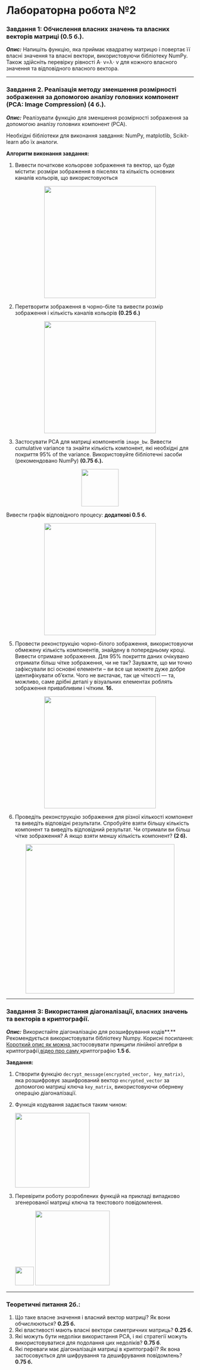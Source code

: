 # Лабораторна робота №2



### Завдання 1: Обчислення власних значень та власних векторів матриці (0.5 б.).
***Опис:*** Напишіть функцію, яка приймає квадратну матрицю і повертає її власні значення та власні вектори, використовуючи бібліотеку NumPy. Також здійсніть перевірку рівності A⋅ v=λ⋅ v для кожного власного значення та відповідного власного вектора.

----------------------------
### Завдання 2. Реалізація методу зменшення розмірності зображення за допомогою аналізу головних компонент (PCA: Image Compression) (4 б.).

***Опис:*** Реалізувати функцію для зменшення розмірності зображення за допомогою аналізу головних компонент (PCA).

Необхідні бібліотеки для виконання завдання: NumPy, matplotlib, Scikit-learn або їх аналоги.

**Алгоритм виконання завдання:**

1. Вивести початкове кольорове зображення та вектор, що буде містити: розміри зображення в пікселях та кількість основних каналів кольорів, що використовуються

<div align="center">
	 <img src="https://github.com/Anna-Yevtushenko/Laboratory_work-2/assets/150729768/1a55dd88-dac5-4c43-b7b1-2e70afb177b9" style="height: 300px;"/>
</div>


2. Перетворити зображення в чорно-біле та вивести розмір зображення і кількість каналів кольорів **(0.25 б.)**

<div align="center">
	 <img src="https://github.com/Anna-Yevtushenko/Laboratory_work-2/assets/150729768/98d93e2e-d4a7-4885-8f93-122d80cba834" style="height: 300px;"/>
</div>


3. Застосувати PCA для матриці компонентів `image_bw`. Вивести cumulative variance та знайти кількість компонент, які необхідні для покриття 95% of the variance. Використовуйте бібліотечні засоби (рекомендовано NumPy) **(0.75 б.).**
<div align="center">
	 <img src="https://github.com/Anna-Yevtushenko/Laboratory_work-2/assets/150729768/4ef4cb87-4548-44cc-b0a9-bf2ef16aab00" style="height: 100px;"/>
</div>




   Вивести графік відповідного процесу: **додаткові 0.5 б.**

<div align="center">
	 <img src="https://github.com/Anna-Yevtushenko/Laboratory_work-2/assets/150729768/3b2d400c-24c8-4e4e-9cf9-e99734b38518" style="height: 300px;"/>
</div>

5. Провести реконструкцію чорно-білого зображення, використовуючи обмежену кількість компонентів, знайдену в попередньому кроці. Вивести отримане зображення. Для 95% покриття даних очікувано отримати більш чітке зображення, чи не так? Зауважте, що ми точно зафіксували всі основні елементи – ви все ще можете дуже добре ідентифікувати об’єкти. Чого не вистачає, так це чіткості — та, можливо, саме дрібні деталі у візуальних елементах роблять зображення привабливим і чітким. **1б.**

<div align="center">
	 <img src="https://github.com/Anna-Yevtushenko/Laboratory_work-2/assets/150729768/3a4dc8cf-82a8-435d-80cd-9b5483994d1f" style="height: 300px;"/>
</div>



6. Проведіть реконструкцію зображення для різної кількості компонент та виведіть відповідні результати. Спробуйте взяти більшу кількість компонент та виведіть відповідний результат. Чи отримали ви більш чітке зображення? А якщо взяти меншу кількість компонент? **(2 б).**


<div align="center">
	 <img src="https://github.com/Anna-Yevtushenko/Laboratory_work-2/assets/150729768/22b7698b-2eae-4226-975b-55c00d01a287" style="height: 400px;"/>
</div>
 


----------------------------

### Завдання 3: Використання діагоналізації, власних значень та векторів в криптографії.

***Опис:*** Використайте діагоналізацію для розшифрування кодів**.** Рекомендується використовувати бібліотеку Numpy. Корисні посилання: [Короткий опис як можна ](https://www.youtube.com/watch?v=S_2MV3ncHj0)застосовувати принципи лінійної алгебри в криптографії,[відео про саму ](https://www.youtube.com/watch?v=-yFZGF8FHSg)криптографію **1.5 б.**

**Завдання:**

1. Створити функцію `decrypt_message(encrypted_vector, key_matrix)`, яка розшифровує зашифрований вектор `encrypted_vector` за допомогою матриці ключа `key_matrix`, використовуючи обернену операцію діагоналізації.
2. Функція кодування задається таким чином:

	 <img src="https://github.com/Anna-Yevtushenko/Laboratory_work-2/assets/150729768/a263f8b4-acbe-474b-b869-fbceb436dc91" style="height: 200px;"/>


3. Перевірити роботу розроблених функцій на прикладі випадково згенерованої матриці ключа та текстового повідомлення.


	 <img src="https://github.com/Anna-Yevtushenko/Laboratory_work-2/assets/150729768/103e2f52-f235-4eac-8479-cd47552f9978" style="height: 50px;"/>


	 <img src="https://github.com/Anna-Yevtushenko/Laboratory_work-2/assets/150729768/dcb4fe3a-f44e-4653-a781-0412ba5dc29e" style="height: 200px;"/>


-----------------------------------
### Теоретичні питання 2б.:

1. Що таке власне значення і власний вектор матриці? Як вони обчислюються? **0.25 б.**
2. Які властивості мають власні вектори симетричних матриць? **0.25 б.**
3. Які можуть бути недоліки використання PCA, і які стратегії можуть використовуватися для подолання цих недоліків? **0.75 б**.
4. Які переваги має діагоналізація матриці в криптографії? Як вона застосовується для шифрування та дешифрування повідомлень? **0.75 б.**




